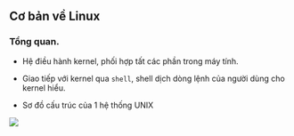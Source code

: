 ## Cơ bản về Linux

### Tổng quan.
- Hệ điều hành kernel, phối hợp tất các phần trong máy tính.

- Giao tiếp với kernel qua `shell`, shell dịch dòng lệnh của người dùng cho kernel hiểu.

- Sơ đồ cấu trúc của 1 hệ thống UNIX

<img src="http://sv1.upsieutoc.com/2017/04/03/cau_truc_he_thong_unix_linux.jpg"/>


